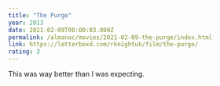 ```yaml
---
title: "The Purge"
year: 2013
date: 2021-02-09T00:00:03.000Z
permalink: /almanac/movies/2021-02-09-the-purge/index.html
link: https://letterboxd.com/rknightuk/film/the-purge/
rating: 3
---
```


This was way better than I was expecting.